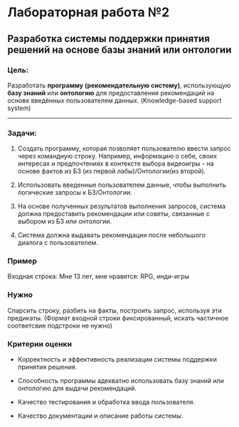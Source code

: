 # Лабораторная работа №2  
## Разработка системы поддержки принятия решений на основе базы знаний или онтологии  

### Цель:
Разработать **программу (рекомендательную систему)**, использующую **базу знаний** или **онтологию** для предоставления рекомендаций на основе введённых пользователем данных. (Knowledge-based support system)

---

### Задачи:
1. Создать программу, которая позволяет пользователю ввести запрос через командную строку. Например, информацию о себе, своих интересах и предпочтениях в контексте выбора видеоигры - на основе фактов из БЗ (из первой лабы)/Онтологии(из второй).

2. Использовать введенные пользователем данные, чтобы выполнить логические запросы к БЗ/Онтологии.

3. На основе полученных результатов выполнения запросов, система должна предоставить рекомендации или советы, связанные с выбором из БЗ или онтологии.

4. Система должна выдавать рекомендации после небольшого диалога с пользователем.

### Пример
Входная строка: 
Мне 13 лет, мне нравятся: RPG, инди-игры

### Нужно
Спарсить строку, разбить на факты, построить запрос, используя эти предикаты. (Формат входной строки фиксированный, искать частичное соответсвие подстроки не нужно)

### Критерии оценки
- Корректность и эффективность реализации системы поддержки принятия решения.

- Способность программы адекватно использовать базу знаний или онтологию для выдачи рекомендаций.

- Качество тестирования и обработка ввода пользователя.

- Качество документации и описание работы системы.

